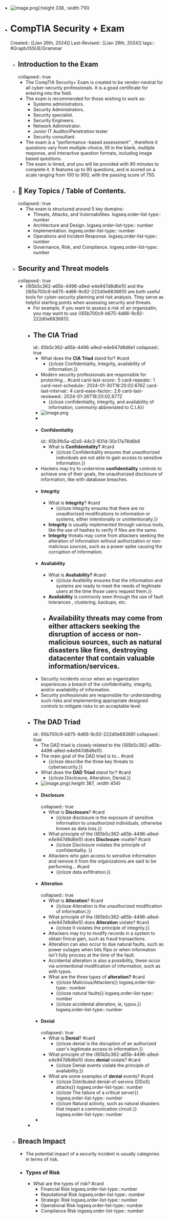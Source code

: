 - ![image.png](../assets/image_1706291352474_0.png){:height 338, :width 710}
- # CompTIA Security + Exam
  Created:: [[Jan 26th, 2024]] 
  Last-Revised:: [[Jan 26th, 2024]]
  tags:: #Graph/ISSUE/Grammar
	- ## Introduction to the Exam
	  collapsed:: true
		- The CompTIA Security+ Exam is created to be vendor-neutral for all cyber-security professionals. It is a good certificate for entering into the field.
		- The exam is recommended for those wishing to work as:
			- Systems administrators.
			- Security Administrators.
			- Security specialist.
			- Security Engineers.
			- Network Adminstrator.
			- Junior IT Auditor/Penetration tester
			- Security consultant.
		- The exam is a "performance -based assessment" , therefore it questions vary from multiple-choice, fill in the blank, multiple response, and interactive question formats, including image based questions.
		- The exam is timed, and you will be provided with 90 minutes to complete it. It features up to 90 questions, and is scored on a scale ranging from 100 to 900, with the passing score of 750.
	- ## 🧭 Key Topics / Table of Contents.
	  collapsed:: true
		- The exam is structured around 5 key domains:
			- Threats, Attacks, and Vulernabilities.
			  logseq.order-list-type:: number
			- Architecture and Design.
			  logseq.order-list-type:: number
			- Implementation.
			  logseq.order-list-type:: number
			- Operations and Incident Response.
			  logseq.order-list-type:: number
			- Governance, Risk, and Compliance.
			  logseq.order-list-type:: number
	- ## Security and Threat models
	  collapsed:: true
		- ((65b5c362-a65b-4496-a9ed-e4e947d8d6e1)) and the ((65b700c9-b675-4d66-9c92-222d0e683681)) are both useful tools for cyber-security planning and risk analysis. They serve as helpful starting points when assessing security and threats.
			- For example, if you want to assess a risk of an organizatin, you may want to use ((65b700c9-b675-4d66-9c92-222d0e683681)).
			- ## The CIA Triad
			  id:: 65b5c362-a65b-4496-a9ed-e4e947d8d6e1
			  collapsed:: true
				- What does the **CIA Triad** stand for? #card
					- {{cloze Confidentiality, Integrity, availability of information.}}
				- Modern security professionals are responsible for protecting... #card
				  card-last-score:: 5
				  card-repeats:: 1
				  card-next-schedule:: 2024-01-30T18:20:02.676Z
				  card-last-interval:: 4
				  card-ease-factor:: 2.6
				  card-last-reviewed:: 2024-01-26T18:20:02.677Z
					- {{cloze confidentiality, integrity, and availability of information, commonly abbreviated to C.I.A}}
				- ![image.png](../assets/image_1706293364692_0.png)
				-
				- #### Confidenitality
				  id:: 65b3fb5a-d2a5-44c3-831d-30c17a78d6b6
					- What is **Confidenitality?** #card
						- {{cloze Confidentiality ensures that unauthorized individuals are not able to gain access to sensitive information.}}
				- Hackers may try to undermine **confidentiality** controls to achieve one of their goals, the unauthorized disclosure of information, like with database breaches.
				- #### Integrity
					- What is **Integrity**? #card
						- {{cloze Integrity ensures that there are no unauthorized modifications to information or systems, either intentionally or unintentionally.}}
					- **Integrity** is usually implemented through various tools, like the use of hashes to verify if files are the same.
					- **Integrity** threats may come from attackers seeking the alteration of information without authorization or non-malicious sources, such as a power spike causing the corruption of information.
				- #### Avaliability
					- What is **Avaliability?** #card
						- {{cloze Avalibility ensures that the information and systems are ready to meet the needs of legitmate users at the time those users request them.}}
					- **Availability** is commonly seen through the use of fault tolerances , clustering, backups, etc.
					- Availability threats may come from either attackers seeking the disruption of access or non-malicious sources, such as natural disasters like fires, destroying datacenter that contain valuable information/services.
						-
				- Security incidents occur when an organization experiences a breach of the confidentiality, integrity, and/or availability of information.
				- Security professionals are responsible for understanding such risks and implementing appropriate designed controls to mitigate risks to an acceptable level.
			- ## The DAD Triad
			  id:: 65b700c9-b675-4d66-9c92-222d0e683681
			  collapsed:: true
				- The DAD triad is closely related to the ((65b5c362-a65b-4496-a9ed-e4e947d8d6e1)).
				- The main goal of the DAD triad is to... #card
					- {{cloze describe the three key threats to cybersecurity.}}
				- What does the **DAD Triad** stand for? #card
					- {{cloze Disclosure, Alteration, Denial.}}
				- ![image.png](../assets/image_1706411579343_0.png){:height 387, :width 454}
				- #### Disclosure
				  collapsed:: true
					- What is **Disclosure**? #card
						- {{cloze disclosure is the exposure of sensitive information to unauthorized individuals, otherwise known as data loss.}}
					- What principle of the ((65b5c362-a65b-4496-a9ed-e4e947d8d6e1)) does **Disclosure** vioalte? #card
						- {{cloze Disclosure violates the principle of confidentiality. }}
					- Attackers who gain access to sensitive information and remove it from the organizations are said to be performing... #card
						- {{cloze data exfiltration.}}
				- #### Alteration
				  collapsed:: true
					- What is **Alteration**? #card
						- {{cloze Alteration is the unauthorized modification of information.}}
					- What principle of the ((65b5c362-a65b-4496-a9ed-e4e947d8d6e1)) does **Alteration** violate? #card
						- {{cloze It violates the principle of integrity.}}
					- Attackers may try to modify records in a system to obtain finical gain, such as fraud transactions.
					- Alteration can also occur to due natural faults, such as power outages when bits flips or when information isn't fully process at the time of the fault.
					- Accidental alteration is also a possibility, these occur via unintentional modification of information, such as with typos.
					- What are the three types of **alteration?** #card
						- {{cloze Malicious/Attackers}}
						  logseq.order-list-type:: number
						- {{cloze natural faults}}
						  logseq.order-list-type:: number
						- {{cloze accidental alteration, ie, typos.}}
						  logseq.order-list-type:: number
				- #### Denial
				  collapsed:: true
					- What is **Denial**? #card
						- {{cloze denial is the disruption of an authorized user's legitimate access to information.}}
					- What principle of the ((65b5c362-a65b-4496-a9ed-e4e947d8d6e1)) does **denial** violate? #card
						- {{cloze Denial events violate the principle of avaliability.}}
					- What are some examples of **denial** events? #card
						- {{cloze Distributed denial-of-service (DDoS) attacks}}
						  logseq.order-list-type:: number
						- {{cloze The failure of a critical server}}
						  logseq.order-list-type:: number
						- {{cloze Natural activity, such as natural disasters that impact a communication circuit.}}
						  logseq.order-list-type:: number
				-
			-
	- ## Breach Impact
		- The potential impact of a security incident is usually categories in terms of risk.
		- ### Types of Risk
			- What are the types of risk? #card
				- Financial Risk
				  logseq.order-list-type:: number
				- Reputational Risk
				  logseq.order-list-type:: number
				- Strategic Risk
				  logseq.order-list-type:: number
				- Operational Risk
				  logseq.order-list-type:: number
				- Compliance RIsk
				  logseq.order-list-type:: number